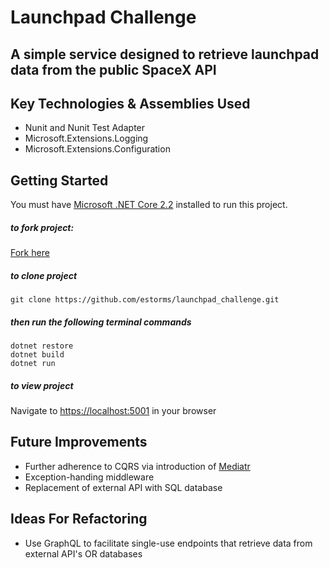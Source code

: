 Launchpad Challenge
===

## A simple service designed to retrieve launchpad data from the public SpaceX API

## Key Technologies & Assemblies Used
- Nunit and Nunit Test Adapter
- Microsoft.Extensions.Logging
- Microsoft.Extensions.Configuration

## Getting Started

You must have [Microsoft .NET Core 2.2](https://dotnet.microsoft.com/download/dotnet-core/2.2) installed to run this project.

##### to fork project:
[Fork here](https://github.com/estorms/launchpad_challenge)

##### to clone project

```git clone https://github.com/estorms/launchpad_challenge.git```

##### then run the following terminal commands

```
dotnet restore
dotnet build
dotnet run
```

##### to view project
Navigate to [https://localhost:5001](https://localhost:5001) in your browser

## Future Improvements

- Further adherence to CQRS via introduction of [Mediatr](https://github.com/jbogard/MediatR.git)
- Exception-handing middleware
- Replacement of external API with SQL database

## Ideas For Refactoring

- Use GraphQL to facilitate single-use endpoints that retrieve data from external API's OR databases
